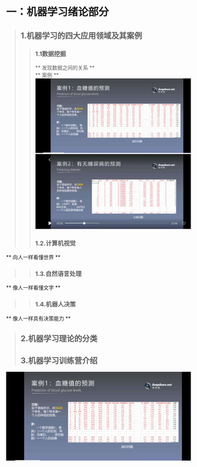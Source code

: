 # **一：机器学习绪论部分** #
>## 1.机器学习的四大应用领域及其案例 ##
>>### 1.1数据挖掘 ###
>> ** 发现数据之间的关系 ** <br/>
>> ** 案例 **  <br/>
>><img witdth="20" src="image/01.jpg" />
>><img src="image/02.jpg" witdth="20"/>
>>### 1.2.计算机视觉 ###
** 向人一样看懂世界 **
>>### 1.3.自然语言处理 ###
** 像人一样看懂文字 **
>>### 1.4.机器人决策 ###
** 像人一样具有决策能力 **
>## 2.机器学习理论的分类 ##
>## 3.机器学习训练营介绍 ##

<img  src="image/01.jpg" witdth="120"/>
